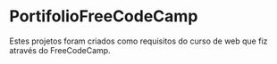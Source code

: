 # PortifolioFreeCodeCamp
Estes projetos foram criados como requisitos do curso de web que fiz através do FreeCodeCamp.
